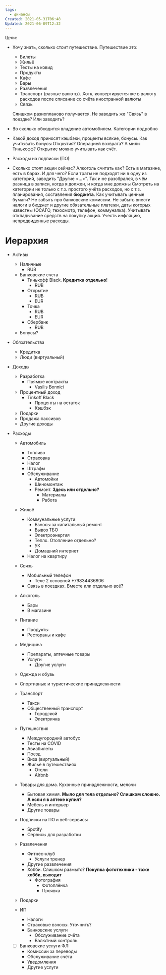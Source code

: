 ```yaml
---
tags:
  - финансы
Created: 2021-05-31T06:48
Updated: 2021-06-09T12:32
---
```

Цели:
- Хочу знать, сколько стоит путешествие. Путешествие это:
    
    - Билеты
    - Жильё
    - Тесты на ковид
    - Продукты
    - Кафе
    - Бары
    - Развлечения
    - Транспорт (разные валюты). Хотя, конвертируется же в валюту расходов после списание со счёта иностранной валюты
    - Связь
    
    Слишком разнопланово получается. Не заводить же "Связь" в поездке? Или заводить?
    
- Во сколько обходится владение автомобилем. Категории подробно
- Какой доход приносят кэшбэки, проценты всякие, бонусы. Как учитывать бонусы Открытия? Операцией возврата? А мили Тинькофф? Открытие можно учитывать как счёт.
- Расходы на подписки (ПО)
- Сколько стоят акции сейчас?
Алкоголь считать как? Есть в магазине, есть в барах. И для чего?
Если траты не подходят ни в одну из категорий, заводить "Другие <...>".
Так и не разобрался, в чём разница в записи, когда я должен, и когда мне должны
Смотреть на категории не только с т.з. простого учёта расходов, но с т.з. планирования, составления **бюджета**.
Как учитывать ценные бумаги?
Не забыть про банковские комиссии.
Не забыть внести налоги в бюджет и другие обязательные платежи, даты которых известны (ОСАГО, техосмотр, телефон, коммуналка).
Учитывать откладывание средств на покупку акций.
Учесть инфляцию, непредвиденные расходы.
# Иерархия
- Активы
    - Наличные
        - RUB
    - Банковские счета
        - Тинькофф Black. **Кредитка отдельно!**
            - RUB
        - Открытие
            - RUB
            - EUR
        - Точка
            - RUB
            - EUR
        - Сбербанк
            - RUB
    - Бонусы?
- Обязательства
    - Кредитка
    - Люди (виртуальный)
- Доходы
    - Разработка
        - Прямые контракты
            - Vasilis Bonnici
    - Процентный доход
        - Tinkoff Black
            - Проценты на остаток
            - Кэшбэк
    - Подарки
    - Продажа пассивов
    - Другие доходы
- Расходы
    
    - Автомобиль
        - Топливо
        - Страховка
        - Налог
        - Штрафы
        - Обслуживание
            - Автомойки
            - Шиномонтаж
            - Ремонт. **Здесь или отдельно?**
                - Материалы
                - Работа
    
    - Жильё
        - Коммунальные услуги
            - Взносы за капитальный ремонт
            - Вывоз ТБО
            - Электроэнергия
            - Тепло. Отопление отдельно?
            - УК
            - Домашний интернет
        - Налог на квартиру
    
    - Связь
        - Мобильный телефон
            - Теле 2 основной +79834436806
        - Связь в поездках. Вместе или отдельно всё?
    
    - Алкоголь
        - Бары
        - В магазине
    - Питание
        - Продукты
        - Рестораны и кафе
    - Медицина
        - Препараты, аптечные товары
        - Услуги
            - Другие услуги
    - Одежда и обувь
    - Спортивные и туристические принадлежности
    
    - Транспорт
        - Такси
        - Общественный транспорт
            - Городской
            - Электричка
    - Путешествия
        - Междугородний автобус
        - Тесты на COVID
        - Авиабилеты
        - Поезд
        - Виза (виртуальный)
        - Жильё в путешествиях
            - Отели
            - Airbnb
    
    - Товары для дома. Кухонные принадлежности, мелочи
        - Бытовая химия. **Мыло для тела отдельно? Слишком сложно. А если я в аптеке купил?**
        - Мебель и интерьер
        - Другие товары
    
    - Подписки на ПО и веб-сервисы
        - Spotify
        - Сервисы для разработки
    - Развлечения
        - Фитнес-клуб
            - Услуги тренер
        - Другие развлечения
        - Хобби. Слишком размыто? **Покупка фототехники - тоже хобби, выходит**
            - Фотография
                - Фотоплёнка
                - Проявка
    
    - Подарки
    
    - ИП
        - Налоги
        - Страховые взносы. Уточнить?
        - Банковские услуги
            - Обслуживание счёта
            - Валютный контроль
    
    - [ ] Банковские услуги ФЛ
        - Комиссии за переводы
        - Обслуживание счёта
        - Уведомления
        - Другие услуги